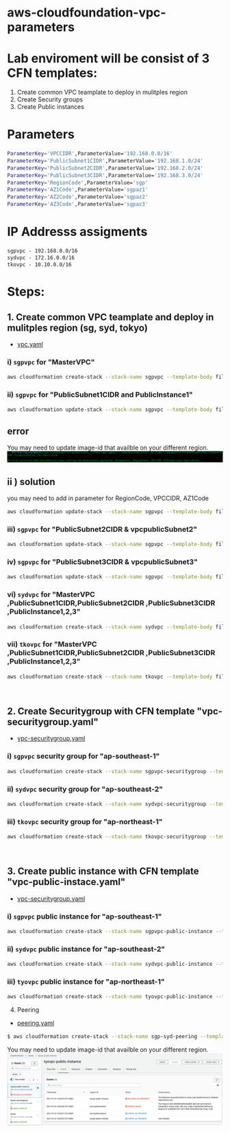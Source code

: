 # aws-cloudfoundation-vpc-parameters

# Lab enviroment will be consist of 3 CFN templates: 
1. Create common VPC teamplate to deploy in mulitples region 
2. Create Security groups
3. Create Public instances

# Parameters 
```bash
ParameterKey='VPCCIDR',ParameterValue='192.168.0.0/16'
ParameterKey='PublicSubnet1CIDR',ParameterValue='192.168.1.0/24'
ParameterKey='PublicSubnet2CIDR',ParameterValue='192.168.2.0/24'
ParameterKey='PublicSubnet3CIDR',ParameterValue='192.168.3.0/24'
ParameterKey='RegionCode',ParameterValue='sgp'
ParameterKey='AZ1Code',ParameterValue='sgpaz1'
ParameterKey='AZ2Code',ParameterValue='sgpaz2'
ParameterKey='AZ3Code',ParameterValue='sgpaz3'
```

# IP Addresss assigments 
```
sgpvpc - 192.168.0.0/16
sydvpc - 172.16.0.0/16
tkovpc - 10.10.0.0/16
```

# Steps: 

## 1. Create common VPC teamplate and deploy in mulitples region (sg, syd, tokyo)
- [vpc.yaml](./Templates/vpc.yaml)

### i)  `sgpvpc` for "MasterVPC" 

```bash
aws cloudformation create-stack --stack-name sgpvpc --template-body file://vpc.yaml --parameters ParameterKey='VPCCIDR',,ParameterValue='192.168.0.0/16'
```
### ii) `sgpvpc` for "PublicSubnet1CIDR and PublicInstance1" 

```bash
aws cloudformation update-stack --stack-name sgpvpc --template-body file://vpc.yaml --parameters ParameterKey='PublicSubnet1CIDR',ParameterValue='192.168.1.0/24'
```
## error
You may need to update image-id that availble on your different region.
![Error image](outputs-images/error1.png)

## ii ) solution
you may need to add in parameter for RegionCode, VPCCIDR, AZ1Code

```bash
aws cloudformation update-stack --stack-name sgpvpc --template-body file://vpc.yaml --parameters ParameterKey='PublicSubnet1CIDR',ParameterValue='192.168.1.0/24' ParameterKey='RegionCode',ParameterValue='sgp' ParameterKey='AZ1Code',ParameterValue='sgpaz1' ParameterKey='VPCCIDR',ParameterValue='192.168.0.0/16'
```

### iii) `sgpvpc` for "PublicSubnet2CIDR & vpcpublicSubnet2"

```bash
aws cloudformation update-stack --stack-name sgpvpc --template-body file://vpc.yaml --parameters ParameterKey='PublicSubnet1CIDR',ParameterValue='192.168.1.0/24' ParameterKey='RegionCode',ParameterValue='sgp' ParameterKey='AZ1Code',ParameterValue='sgpaz1' ParameterKey='VPCCIDR',ParameterValue='192.168.0.0/16' ParameterKey='PublicSubnet2CIDR',ParameterValue='192.168.2.0/24' ParameterKey='AZ2Code',ParameterValue='sgpaz2' ParameterKey='PublicSubnet3CIDR'
```


### iv) `sgpvpc` for "PublicSubnet3CIDR & vpcpublicSubnet3"

```bash
aws cloudformation update-stack --stack-name sgpvpc --template-body file://vpc.yaml --parameters ParameterKey='PublicSubnet1CIDR',ParameterValue='192.168.1.0/24' ParameterKey='RegionCode',ParameterValue='sgp' ParameterKey='AZ1Code',ParameterValue='sgpaz1' ParameterKey='VPCCIDR',ParameterValue='192.168.0.0/16' ParameterKey='PublicSubnet2CIDR',ParameterValue='192.168.2.0/24' ParameterKey='AZ2Code',ParameterValue='sgpaz2' ParameterKey='PublicSubnet3CIDR',ParameterValue='192.168.3.0/24' ParameterKey='AZ3Code',ParameterValue='sgpaz3'
```

### vi) `sydvpc` for "MasterVPC ,PublicSubnet1CIDR,PublicSubnet2CIDR ,PublicSubnet3CIDR ,PublicInstance1,2,3" 

```bash 
aws cloudformation create-stack --stack-name sydvpc --template-body file://vpc.yaml --parameters ParameterKey='VPCCIDR',ParameterValue='172.16.0.0/16' ParameterKey='PublicSubnet1CIDR',ParameterValue='172.16.1.0/24' ParameterKey='PublicSubnet2CIDR',ParameterValue='172.16.2.0/24' ParameterKey='PublicSubnet3CIDR',ParameterValue='172.16.3.0/24' ParameterKey='RegionCode',ParameterValue='syd' ParameterKey='AZ1Code',ParameterValue='sydaz1' ParameterKey='AZ2Code',ParameterValue='sydaz2' ParameterKey='AZ3Code',ParameterValue='sydaz3' --region ap-southeast-2
```


### vii) `tkovpc` for "MasterVPC ,PublicSubnet1CIDR,PublicSubnet2CIDR ,PublicSubnet3CIDR ,PublicInstance1,2,3" 
```bash 
aws cloudformation create-stack --stack-name tkovpc --template-body file://vpc.yaml --parameters ParameterKey='VPCCIDR',ParameterValue='10.10.0.0/16' ParameterKey='PublicSubnet1CIDR',ParameterValue='10.10.1.0/24' ParameterKey='PublicSubnet2CIDR',ParameterValue='10.10.2.0/24' ParameterKey='PublicSubnet3CIDR',ParameterValue='10.10.3.0/24' ParameterKey='RegionCode',ParameterValue='tko' ParameterKey='AZ1Code',ParameterValue='tkoaz1' ParameterKey='AZ2Code',ParameterValue='tkoaz2' ParameterKey='AZ3Code',ParameterValue='tkoaz3' --region ap-northeast-1
```

<br>

## 2. Create Securitygroup with CFN template "vpc-securitygroup.yaml"
- [vpc-securitygroup.yaml](./Templates/vpc-securitygroup.yaml)

### i) `sgpvpc` security group for "ap-southeast-1" 
```bash
aws cloudformation create-stack --stack-name sgpvpc-securitygroup --template-body file://vpc-securitygroup.yaml --parameters ParameterKey='vpcStackName',ParameterValue='sgpvpc' --region ap-southeast-1
```

### ii) `sydvpc` security group for "ap-southeast-2" 
```bash 
aws cloudformation create-stack --stack-name sydvpc-securitygroup --template-body file://vpc-securitygroup.yaml --parameters ParameterKey='vpcStackName',ParameterValue='sydvpc' --region ap-southeast-2
```

### iii) `tkovpc` security group for "ap-northeast-1" 
```bash
aws cloudformation create-stack --stack-name tkovpc-securitygroup --template-body file://vpc-securitygroup.yaml --parameters ParameterKey='vpcStackName',ParameterValue='tkovpc' --region ap-northeast-1
```

<br>

## 3. Create public instance with CFN template "vpc-public-instace.yaml"
- [vpc-securitygroup.yaml](./Templates/vpc-public-instance.yaml)

### i) `sgpvpc` public instance for "ap-southeast-1" 

```bash
aws cloudformation create-stack --stack-name sgpvpc-public-instance --template-body file://vpc-public-instance.yaml --parameters ParameterKey='vpcsecurityGroupStackName',ParameterValue='sgpvpc-securitygroup' ParameterKey='vpcStackName',ParameterValue='sgpvpc' --region ap-southeast-1
```

### ii) `sydvpc` public instance for "ap-southeast-2" 

```bash
aws cloudformation create-stack --stack-name sydvpc-public-instance --template-body file://vpc-public-instance.yaml --parameters ParameterKey='vpcsecurityGroupStackName',ParameterValue='sydvpc-securitygroup' ParameterKey='vpcStackName',ParameterValue='sydvpc' --region ap-southeast-1
```

### iii) `tyovpc` public instance for "ap-northeast-1" 

```bash
aws cloudformation create-stack --stack-name tyovpc-public-instance --template-body file://vpc-public-instance.yaml --parameters ParameterKey='vpcsecurityGroupStackName',ParameterValue='tkovpc-securitygroup' ParameterKey='vpcStackName',ParameterValue='tkovpc' --region ap-northeast-1
```
4. Peering 
- [peering.yaml](./Templates/peering.yaml)

```bash
$ aws cloudformation create-stack --stack-name sgp-syd-peering --template-body file://peering.yaml --parameters ParameterKey='vpc1StackName',ParameterValue='sgvpc' ParameterKey='vpc2StackName',ParameterValue='sydvpc' ParameterKey='PeerVPCAccountId',ParameterValue='179284309646' ParameterKey='PeerRegionCode',ParameterValue='ap-southeast-2'
```

You may need to update image-id that availble on your different region.
![header image](outputs-images/instance-imageid-err-01.png)
